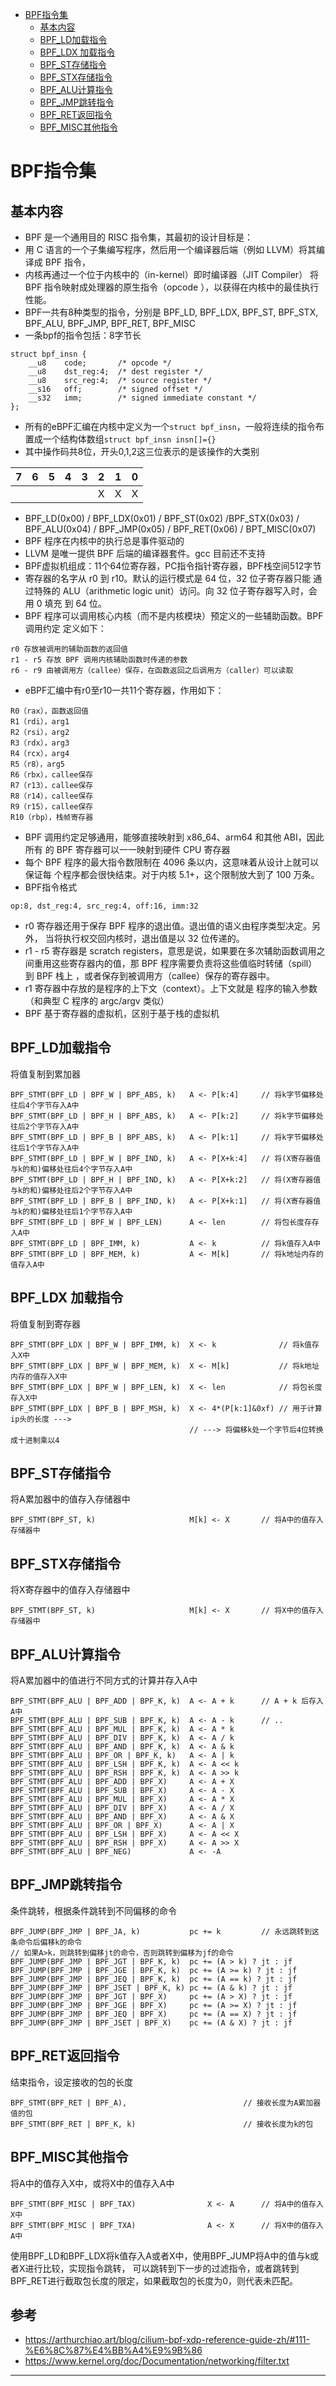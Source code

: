<!-- TOC -->

- [BPF指令集](#bpf指令集)
  - [基本内容](#基本内容)
  - [BPF_LD加载指令](#bpf_ld加载指令)
  - [BPF_LDX 加载指令](#bpf_ldx-加载指令)
  - [BPF_ST存储指令](#bpf_st存储指令)
  - [BPF_STX存储指令](#bpf_stx存储指令)
  - [BPF_ALU计算指令](#bpf_alu计算指令)
  - [BPF_JMP跳转指令](#bpf_jmp跳转指令)
  - [BPF_RET返回指令](#bpf_ret返回指令)
  - [BPF_MISC其他指令](#bpf_misc其他指令)

<!-- /TOC -->
# BPF指令集

## 基本内容

* BPF 是一个通用目的 RISC 指令集，其最初的设计目标是：
* 用 C 语言的一个子集编写程序，然后用一个编译器后端（例如 LLVM）将其编译成 BPF 指令，
* 内核再通过一个位于内核中的（in-kernel）即时编译器（JIT Compiler） 将 BPF 指令映射成处理器的原生指令（opcode ），以获得在内核中的最佳执行性能。
* BPF一共有8种类型的指令，分别是 BPF_LD, BPF_LDX, BPF_ST, BPF_STX, BPF_ALU, BPF_JMP, BPF_RET, BPF_MISC
* 一条bpf的指令包括：8字节长

```
struct bpf_insn {
    __u8    code;       /* opcode */
    __u8    dst_reg:4;  /* dest register */
    __u8    src_reg:4;  /* source register */
    __s16   off;        /* signed offset */
    __s32   imm;        /* signed immediate constant */
};
```
* 所有的eBPF汇编在内核中定义为一个```struct bpf_insn```，一般将连续的指令布置成一个结构体数组```struct bpf_insn insn[]={}```
* 其中操作码共8位，开头0,1,2这三位表示的是该操作的大类别

| 7   | 6   | 5   | 4   | 3   | 2   | 1   | 0   |
| --- | --- | --- | --- | --- | --- | --- | --- |
|     |     |     |     |     | X   | X   | X   |

* BPF_LD(0x00) / BPF_LDX(0x01) / BPF_ST(0x02) /BPF_STX(0x03) / BPF_ALU(0x04) / BPF_JMP(0x05) / BPF_RET(0x06) / BPT_MISC(0x07)
* BPF 程序在内核中的执行总是事件驱动的
* LLVM 是唯一提供 BPF 后端的编译器套件。gcc 目前还不支持
* BPF虚拟机组成：11个64位寄存器，PC指令指针寄存器，BPF栈空间512字节
* 寄存器的名字从 r0 到 r10。默认的运行模式是 64 位，32 位子寄存器只能 通过特殊的 ALU（arithmetic logic unit）访问。向 32 位子寄存器写入时，会用 0 填充 到 64 位。
* BPF 程序可以调用核心内核（而不是内核模块）预定义的一些辅助函数。BPF 调用约定 定义如下：

```
r0 存放被调用的辅助函数的返回值
r1 - r5 存放 BPF 调用内核辅助函数时传递的参数
r6 - r9 由被调用方（callee）保存，在函数返回之后调用方（caller）可以读取
```

* eBPF汇编中有r0至r10一共11个寄存器，作用如下：

```
R0（rax），函数返回值
R1（rdi），arg1
R2（rsi），arg2
R3（rdx），arg3
R4（rcx），arg4
R5（r8），arg5
R6（rbx），callee保存
R7（r13），callee保存
R8（r14），callee保存
R9（r15），callee保存
R10（rbp），栈帧寄存器
```

* BPF 调用约定足够通用，能够直接映射到 x86_64、arm64 和其他 ABI，因此所有 的 BPF 寄存器可以一一映射到硬件 CPU 寄存器
* 每个 BPF 程序的最大指令数限制在 4096 条以内，这意味着从设计上就可以保证每 个程序都会很快结束。对于内核 5.1+，这个限制放大到了 100 万条。
* BPF指令格式

```
op:8, dst_reg:4, src_reg:4, off:16, imm:32
```

* r0 寄存器还用于保存 BPF 程序的退出值。退出值的语义由程序类型决定。另外， 当将执行权交回内核时，退出值是以 32 位传递的。
* r1 - r5 寄存器是 scratch registers，意思是说，如果要在多次辅助函数调用之 间重用这些寄存器内的值，那 BPF 程序需要负责将这些值临时转储（spill）到 BPF 栈上 ，或者保存到被调用方（callee）保存的寄存器中。
* r1 寄存器中存放的是程序的上下文（context）。上下文就是 程序的输入参数（和典型 C 程序的 argc/argv 类似）
* BPF 基于寄存器的虚拟机，区别于基于栈的虚拟机




## BPF_LD加载指令

将值复制到累加器

```
BPF_STMT(BPF_LD | BPF_W | BPF_ABS, k)   A <- P[k:4]     // 将k字节偏移处往后4个字节存入A中
BPF_STMT(BPF_LD | BPF_H | BPF_ABS, k)   A <- P[k:2]     // 将k字节偏移处往后2个字节存入A中
BPF_STMT(BPF_LD | BPF_B | BPF_ABS, k)   A <- P[k:1]     // 将k字节偏移处往后1个字节存入A中
BPF_STMT(BPF_LD | BPF_W | BPF_IND, k)   A <- P[X+k:4]   // 将(X寄存器值与k的和)偏移处往后4个字节存入A中
BPF_STMT(BPF_LD | BPF_H | BPF_IND, k)   A <- P[X+k:2]   // 将(X寄存器值与k的和)偏移处往后2个字节存入A中
BPF_STMT(BPF_LD | BPF_B | BPF_IND, k)   A <- P[X+k:1]   // 将(X寄存器值与k的和)偏移处往后1个字节存入A中
BPF_STMT(BPF_LD | BPF_W | BPF_LEN)      A <- len        // 将包长度存存入A中
BPF_STMT(BPF_LD | BPF_IMM, k)           A <- k          // 将k值存入A中
BPF_STMT(BPF_LD | BPF_MEM, k)           A <- M[k]       // 将k地址内存的值存入A中
```

## BPF_LDX 加载指令

将值复制到寄存器

```
BPF_STMT(BPF_LDX | BPF_W | BPF_IMM, k)  X <- k              // 将k值存入X中
BPF_STMT(BPF_LDX | BPF_W | BPF_MEM, k)  X <- M[k]           // 将k地址内存的值存入X中
BPF_STMT(BPF_LDX | BPF_W | BPF_LEN, k)  X <- len            // 将包长度存入X中
BPF_STMT(BPF_LDX | BPF_B | BPF_MSH, k)  X <- 4*(P[k:1]&0xf) // 用于计算ip头的长度 --->
                                        // ---> 将偏移k处一个字节后4位转换成十进制乘以4
```

## BPF_ST存储指令

将A累加器中的值存入存储器中

```
BPF_STMT(BPF_ST, k)                     M[k] <- X       // 将A中的值存入存储器中
```


## BPF_STX存储指令

将X寄存器中的值存入存储器中

```
BPF_STMT(BPF_ST, k)                     M[k] <- X       // 将X中的值存入存储器中
```


## BPF_ALU计算指令

将A累加器中的值进行不同方式的计算并存入A中

```
BPF_STMT(BPF_ALU | BPF_ADD | BPF_K, k)  A <- A + k      // A + k 后存入A中
BPF_STMT(BPF_ALU | BPF_SUB | BPF_K, k)  A <- A - k      // ..
BPF_STMT(BPF_ALU | BPF_MUL | BPF_K, k)  A <- A * k      
BPF_STMT(BPF_ALU | BPF_DIV | BPF_K, k)  A <- A / k
BPF_STMT(BPF_ALU | BPF_AND | BPF_K, k)  A <- A & k
BPF_STMT(BPF_ALU | BPF_OR | BPF_K, k)   A <- A | k
BPF_STMT(BPF_ALU | BPF_LSH | BPF_K, k)  A <- A << k
BPF_STMT(BPF_ALU | BPF_RSH | BPF_K, k)  A <- A >> k
BPF_STMT(BPF_ALU | BPF_ADD | BPF_X)     A <- A + X
BPF_STMT(BPF_ALU | BPF_SUB | BPF_X)     A <- A - X
BPF_STMT(BPF_ALU | BPF_MUL | BPF_X)     A <- A * X
BPF_STMT(BPF_ALU | BPF_DIV | BPF_X)     A <- A / X
BPF_STMT(BPF_ALU | BPF_AND | BPF_X)     A <- A & X
BPF_STMT(BPF_ALU | BPF_OR | BPF_X)      A <- A | X
BPF_STMT(BPF_ALU | BPF_LSH | BPF_X)     A <- A << X
BPF_STMT(BPF_ALU | BPF_RSH | BPF_X)     A <- A >> X
BPF_STMT(BPF_ALU | BPF_NEG)             A <- -A
```

## BPF_JMP跳转指令

条件跳转，根据条件跳转到不同偏移的命令

```
BPF_JUMP(BPF_JMP | BPF_JA, k)           pc += k         // 永远跳转到这条命令后偏移k的命令
// 如果A>k，则跳转到偏移jt的命令，否则跳转到偏移为jf的命令  
BPF_JUMP(BPF_JMP | BPF_JGT | BPF_K, k)  pc += (A > k) ? jt : jf
BPF_JUMP(BPF_JMP | BPF_JGE | BPF_K, k)  pc += (A >= k) ? jt : jf
BPF_JUMP(BPF_JMP | BPF_JEQ | BPF_K, k)  pc += (A == k) ? jt : jf
BPF_JUMP(BPF_JMP | BPF_JSET | BPF_K, k) pc += (A & k) ? jt : jf
BPF_JUMP(BPF_JMP | BPF_JGT | BPF_X)     pc += (A > X) ? jt : jf
BPF_JUMP(BPF_JMP | BPF_JGE | BPF_X)     pc += (A >= X) ? jt : jf
BPF_JUMP(BPF_JMP | BPF_JEQ | BPF_X)     pc += (A == X) ? jt : jf
BPF_JUMP(BPF_JMP | BPF_JSET | BPF_X)    pc += (A & X) ? jt : jf
```

## BPF_RET返回指令

结束指令，设定接收的包的长度

```
BPF_STMT(BPF_RET | BPF_A),                          // 接收长度为A累加器值的包
BPF_STMT(BPF_RET | BPF_K, k)                        // 接收长度为k的包
```

## BPF_MISC其他指令

将A中的值存入X中，或将X中的值存入A中

```
BPF_STMT(BPF_MISC | BPF_TAX)                X <- A      // 将A中的值存入X中
BPF_STMT(BPF_MISC | BPF_TXA)                A <- X      // 将X中的值存入A中
```

使用BPF_LD和BPF_LDX将k值存入A或者X中，使用BPF_JUMP将A中的值与k或者X进行比较，实现指令跳转，
可以跳转到下一步的过滤指令，或者跳转到BPF_RET进行截取包长度的限定，如果截取包的长度为0，则代表未匹配。



## 参考

* <https://arthurchiao.art/blog/cilium-bpf-xdp-reference-guide-zh/#111-%E6%8C%87%E4%BB%A4%E9%9B%86>
* <https://www.kernel.org/doc/Documentation/networking/filter.txt>





---
